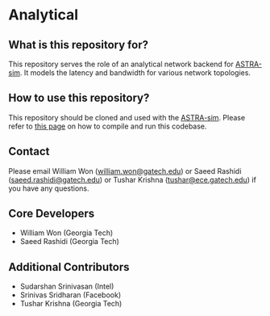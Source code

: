 # Analytical

## What is this repository for?
This repository serves the role of an analytical network backend for [ASTRA-sim](https://github.com/astra-sim/astra-sim).
It models the latency and bandwidth for various network topologies.

## How to use this repository?
This repository should be cloned and used with the [ASTRA-sim](https://github.com/astra-sim/astra-sim).
Please refer to [this page](https://github.com/astra-sim/astra-sim/tree/master/build/astra_analytical) on how to compile and run this codebase.

## Contact
Please email William Won (william.won@gatech.edu) or Saeed Rashidi (saeed.rashidi@gatech.edu) or Tushar Krishna (tushar@ece.gatech.edu) if you have any questions.

## Core Developers
* William Won (Georgia Tech)
* Saeed Rashidi (Georgia Tech)

## Additional Contributors
* Sudarshan Srinivasan (Intel)
* Srinivas Sridharan (Facebook)
* Tushar Krishna (Georgia Tech)
